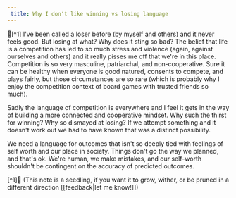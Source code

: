```yaml
---
 title: Why I don't like winning vs losing language
---
```

🌱[^1]
I've been called a loser before (by myself and others) and it never feels good. But losing at what? Why does it sting so bad? The belief that life is a competition has led to so much stress and violence (again, against ourselves and others) and it really pisses me off that we're in this place. Competition is so very masculine, patriarchal, and non-cooperative. Sure it can be healthy when everyone is good natured, consents to compete, and plays fairly, but those circumstances are so rare (which is probably why I enjoy the competition context of board games with trusted friends so much). 

Sadly the language of competition is everywhere and I feel it gets in the way of building a more connected and cooperative mindset. Why such the thirst for winning? Why so dismayed at losing? If we attempt something and it doesn't work out we had to have known that was a distinct possibility. 

We need a language for outcomes that isn't so deeply tied with feelings of self worth and our place in society. Things don't go the way we planned, and that's ok. We're human, we make mistakes, and our self-worth shouldn't be contingent on the accuracy of predicted outcomes.

[^1]🌱 (This note is a seedling, if you want it to grow, wither, or be pruned in a different direction [[feedback|let me know!]])